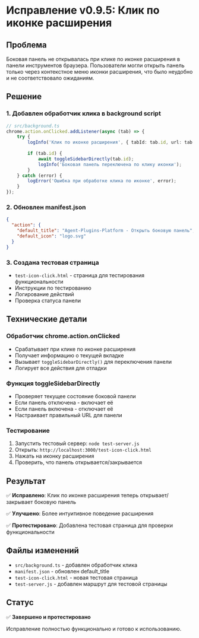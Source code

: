 # Исправление v0.9.5: Клик по иконке расширения

## Проблема

Боковая панель не открывалась при клике по иконке расширения в панели инструментов браузера. Пользователи могли открыть панель только через контекстное меню иконки расширения, что было неудобно и не соответствовало ожиданиям.

## Решение

### 1. Добавлен обработчик клика в background script

```typescript
// src/background.ts
chrome.action.onClicked.addListener(async (tab) => {
    try {
        logInfo('Клик по иконке расширения', { tabId: tab.id, url: tab.url });
        
        if (tab.id) {
            await toggleSidebarDirectly(tab.id);
            logInfo('Боковая панель переключена по клику иконки');
        }
    } catch (error) {
        logError('Ошибка при обработке клика по иконке', error);
    }
});
```

### 2. Обновлен manifest.json

```json
{
  "action": {
    "default_title": "Agent-Plugins-Platform - Открыть боковую панель",
    "default_icon": "logo.svg" 
  }
}
```

### 3. Создана тестовая страница

- `test-icon-click.html` - страница для тестирования функциональности
- Инструкции по тестированию
- Логирование действий
- Проверка статуса панели

## Технические детали

### Обработчик chrome.action.onClicked

- Срабатывает при клике по иконке расширения
- Получает информацию о текущей вкладке
- Вызывает `toggleSidebarDirectly()` для переключения панели
- Логирует все действия для отладки

### Функция toggleSidebarDirectly

- Проверяет текущее состояние боковой панели
- Если панель отключена - включает её
- Если панель включена - отключает её
- Настраивает правильный URL для панели

### Тестирование

1. Запустить тестовый сервер: `node test-server.js`
2. Открыть: `http://localhost:3000/test-icon-click.html`
3. Нажать на иконку расширения
4. Проверить, что панель открывается/закрывается

## Результат

✅ **Исправлено**: Клик по иконке расширения теперь открывает/закрывает боковую панель

✅ **Улучшено**: Более интуитивное поведение расширения

✅ **Протестировано**: Добавлена тестовая страница для проверки функциональности

## Файлы изменений

- `src/background.ts` - добавлен обработчик клика
- `manifest.json` - обновлен default_title
- `test-icon-click.html` - новая тестовая страница
- `test-server.js` - добавлен маршрут для тестовой страницы

## Статус

✅ **Завершено и протестировано**

Исправление полностью функционально и готово к использованию. 